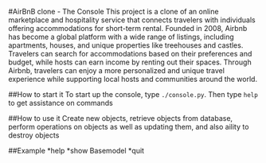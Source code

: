 #AirBnB clone - The Console 
This project is a clone of an online marketplace and hospitality service that connects travelers with individuals offering accommodations for short-term rental. Founded in 2008, Airbnb has become a global platform with a wide range of listings, including apartments, houses, and unique properties like treehouses and castles. Travelers can search for accommodations based on their preferences and budget, while hosts can earn income by renting out their spaces. Through Airbnb, travelers can enjoy a more personalized and unique travel experience while supporting local hosts and communities around the world.

##How to start it
To start up the console, type `./console.py`. Then type `help` to get assistance on commands

##How to use it
Create new objects, retrieve objects from database, perform operations on objects as well as updating them, and also aility to destroy objects

##Example
*help
*show Basemodel
*quit
